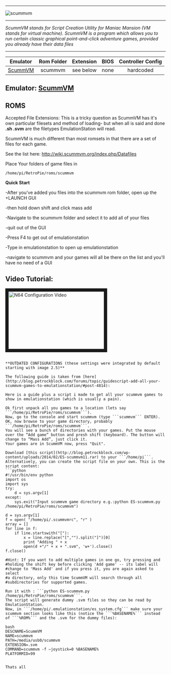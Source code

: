 ***
![scummvm](https://cloud.githubusercontent.com/assets/10035308/12214107/156e1d4a-b645-11e5-886c-a49712b1a312.png)
***
_ScummVM stands for Script Creation Utility for Maniac Mansion (VM stands for virtual machine). ScummVM is a program which allows you to run certain classic graphical point-and-click adventure games, provided you already have their data files_
***

| Emulator | Rom Folder | Extension | BIOS |  Controller Config |
| :---: | :---: | :---: | :---: | :---: |
| [ScummVM](http://scummvm.org/) | scummvm  | see below | none | hardcoded |

## Emulator: [ScummVM](http://scummvm.org/)

## ROMS
Accepted File Extensions: This is a tricky question as ScummVM has it's own particular filesets and method of loading- but when all is said and done **.sh .svm** are the filetypes EmulationStation will read.

ScummVM is much different than most romsets in that there are a set of files for each game. 

See the list here: http://wiki.scummvm.org/index.php/Datafiles

Place Your folders of game files in
```
/home/pi/RetroPie/roms/scummvm
```

**Quick Start**

-After you've added you files into the scummvm rom folder, open up the +LAUNCH GUI

-then hold down shift and click mass add

-Navigate to the scummvm folder and select it to add all of your files

-quit out of the GUI

-Press F4 to get out of emulationstation

-Type in emulationstation to open up emulationstation

-navigate to scummvm and your games will all be there on the list and you'll have no need of a GUI

## Video Tutorial:

<a href="https://www.youtube.com/watch?v=txdiaZlDUEs" target="_blank"><img src="https://i.ytimg.com/vi_webp/txdiaZlDUEs/mqdefault.webp" 
alt="N64 Configuration Video" width="300" height="180" border="10" /></a>

```shell

**OUTDATED CONFIGURATIONS (these settings were integrated by default starting with image 2.5)**

The following guide is taken from [here](http://blog.petrockblock.com/forums/topic/guidescript-add-all-your-scummvm-games-to-emulationstation/#post-4814):

Here is a guide plus a script i made to get all your scummvm games to show in emulationstation (which is usually a pain).

Ok first unpack all you games to a location (lets say ```/home/pi/RetroPie/roms/scummvm```).
Now, go to the console and start scummvm (type ```scummvm``` ENTER).
OK, now browse to your game directory, probably ```/home/pi/RetroPie/roms/scummvm```.
You will see a bunch of directories with your games. Put the mouse over the “Add game” button and presh shift (keyboard). The button will change to “Mass Add”, just click it.
Your games are in ScummVM now, press "Quit".

Download [this script](http://blog.petrockblock.com/wp-content/uploads/2014/02/ES-scummvm11.rar) to your ```/home/pi```. Alternatively, you can create the script file on your own. This is the script content:
```python
#!/usr/bin/env python
import os
import sys
try:
    d = sys.argv[1]
except:
    sys.exit("Input scummvm game directory e.g.:python ES-scummvm.py /home/pi/RetroPie/roms/scummvm")
		
d = sys.argv[1]
f = open( "/home/pi/.scummvmrc", "r" )
array = []
for line in f:
    if line.startswith("["):
        x = line.replace("[","").split("]")[0]
        print "Adding " + x
        open(d +"/" + x + ".svm", 'w+').close()
f.close()

#Hint: If you want to add multiple games in one go, try pressing and
#holding the shift key before clicking 'Add game' -- its label will
#change to 'Mass Add' and if you press it, you are again asked to select
#a directory, only this time ScummVM will search through all
#subdirectories for supported games.
```
```
Run it with : ```python ES-scummvm.py /home/pi/RetroPie/roms/scummvm```.
The script will generate dummy .svm files so they can be read by EmulationStation.
Now, in ```/home/pi/.emulationstation/es_system.cfg``` make sure your scummvm section looks like this (notice the ```%BASENAME%``` instead of ```%ROM%``` and the .svm for the dummy files):

bash
DESCNAME=ScummVM
NAME=scummvm
PATH=/media/usb0/scummvm
EXTENSION=.svm
COMMAND=scummvm -f –joystick=0 %BASENAME%
PLATFORMID=99


Thats all
```
```